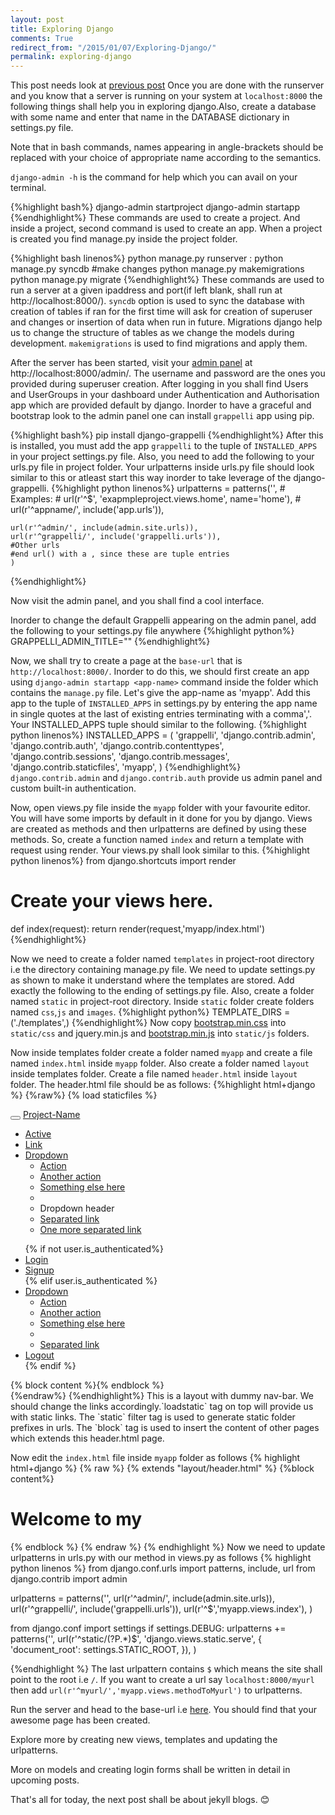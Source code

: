 ```yaml
---
layout: post
title: Exploring Django
comments: True
redirect_from: "/2015/01/07/Exploring-Django/"
permalink: exploring-django
---
```


This post needs look at [previous post](http://kranthi.gearsystems.org/setting-up-django)
Once you are done with the runserver and you know that a server is running on your system at `localhost:8000` the following things shall help you in exploring django.Also, create a database with some name and enter that name in the DATABASE dictionary in settings.py file.

Note that in bash commands, names appearing in angle-brackets should be replaced with your choice of appropriate name according to the semantics.

`django-admin -h` is the command for help which you can avail on your terminal.

{%highlight bash%}
django-admin startproject <project-name>
django-admin startapp <app-name>
{%endhighlight%}
These commands are used to create a project. And inside a project, second command is used to create an app.
When a project is created you find manage.py inside the project folder.

{%highlight bash linenos%}
python manage.py runserver <ip-address>:<port>
python manage.py syncdb
#make changes
python manage.py makemigrations
python manage.py migrate
{%endhighlight%}
These commands are used to run a server at a given ipaddress and port(if left blank, shall run at http://localhost:8000/). `syncdb` option is used to sync the database with creation of tables if ran for the first time will ask for creation of superuser and changes or insertion of data when run in future. Migrations django help us to change the structure of tables as we change the models during development. `makemigrations` is used to find migrations and apply them.

After the server has been started, visit your [admin panel](http://localhost:8000/admin/) at http://localhost:8000/admin/. The username and password are the ones you provided during superuser creation. After logging in you shall find Users and UserGroups in your dashboard under Authentication and Authorisation app which are provided default by django. Inorder to have a graceful and bootstrap look to the admin panel one can install `grappelli` app using pip. 

{%highlight bash%}
pip install django-grappelli
{%endhighlight%}
After this is installed, you must add the app `grappelli` to the tuple of `INSTALLED_APPS` in your project settings.py file. Also, you need to add the following to your urls.py file in project folder.
Your urlpatterns inside urls.py file should look similar to this or atleast start this way inorder to take leverage of the django-grappelli.
{%highlight python linenos%}
urlpatterns = patterns('',
    # Examples:
    # url(r'^$', 'exapmpleproject.views.home', name='home'),
    # url(r'^appname/', include('app.urls')),

    url(r'^admin/', include(admin.site.urls)),
    url(r'^grappelli/', include('grappelli.urls')),
    #Other urls
    #end url() with a , since these are tuple entries
    )
{%endhighlight%}

Now visit the admin panel, and you shall find a cool interface.

Inorder to change the default Grappelli appearing on the admin panel, add the following to your settings.py file anywhere
{%highlight python%}
GRAPPELLI_ADMIN_TITLE="<project-name>"
{%endhighlight%}

Now, we shall try to create a page at the `base-url` that is `http://localhost:8000/`. Inorder to do this, we should first create an app using `django-admin startapp <app-name>` command inside the folder which contains the `manage.py` file. Let's give the app-name as 'myapp'. Add this app to the tuple of `INSTALLED_APPS` in settings.py by entering the app name in single quotes at the last of existing entries terminating with a comma','. Your INSTALLED_APPS tuple should similar to the following.
{%highlight python linenos%}
INSTALLED_APPS = (
    'grappelli',
    'django.contrib.admin',
    'django.contrib.auth',
    'django.contrib.contenttypes',
    'django.contrib.sessions',
    'django.contrib.messages',
    'django.contrib.staticfiles',
    'myapp',
)
{%endhighlight%} 
`django.contrib.admin` and `django.contrib.auth` provide us admin panel and custom built-in authentication.

Now, open views.py file inside the `myapp` folder with your favourite editor. You will have some imports by default in it done for you by django. Views are created as methods and then urlpatterns are defined by using these methods. So, create a function named `index` and return a template with request using render. Your views.py shall look similar to this.
{%highlight python linenos%}
from django.shortcuts import render
# Create your views here.
def index(request):
	return render(request,'myapp/index.html')
{%endhighlight%}

Now we need to create a folder named `templates` in project-root directory i.e the directory containing manage.py file. We need to update settings.py as shown to make it understand where the templates are stored. Add exactly the following to the ending of settings.py file. Also, create a folder named `static` in project-root directory. Inside `static` folder create folders named `css`,`js` and `images`.
{%highlight python%}
TEMPLATE_DIRS = ('./templates',)
{%endhighlight%}
Now copy [bootstrap.min.css](http://maxcdn.bootstrapcdn.com/bootstrap/3.3.1/css/bootstrap.min.css) into `static/css` and jquery.min.js and [bootstrap.min.js](http://maxcdn.bootstrapcdn.com/bootstrap/3.3.1/js/bootstrap.min.js) into `static/js` folders.

Now inside templates folder create a folder named `myapp` and create a file named `index.html` inside `myapp` folder. Also create a folder named `layout` inside templates folder. Create a file named `header.html` inside `layout` folder. The header.html file should be as follows:
{%highlight html+django %}
{%raw%}
{% load staticfiles %}
<!DOCTYPE html>
<html lang="en">
<head>
	<title> {{title}}</title>
	<link rel="stylesheet" type="text/css" href="{% static "css/bootstrap.min.css" %}">
	<script type="text/javascript" src="{% static "js/jquery.min.js" %}"></script>
	<script type="text/javascript" src="{% static "js/bootstrap.min.js" %}"></script>
</head>
<body>
<div class="navbar navbar-default">
  <div class="navbar-header">
    <button type="button" class="navbar-toggle" data-toggle="collapse" data-target=".navbar-responsive-collapse">
      <span class="icon-bar"></span>
      <span class="icon-bar"></span>
      <span class="icon-bar"></span>
    </button>
    <a class="navbar-brand" href="#">Project-Name</a>
  </div>
  <div class="navbar-collapse collapse navbar-responsive-collapse">
    <ul class="nav navbar-nav">
      <li class="active"><a href="#">Active</a></li>
      <li><a href="#">Link</a></li>
      <li class="dropdown">
        <a href="#" class="dropdown-toggle" data-toggle="dropdown">Dropdown <b class="caret"></b></a>
        <ul class="dropdown-menu">
          <li><a href="#">Action</a></li>
          <li><a href="#">Another action</a></li>
          <li><a href="#">Something else here</a></li>
          <li class="divider"></li>
          <li class="dropdown-header">Dropdown header</li>
          <li><a href="#">Separated link</a></li>
          <li><a href="#">One more separated link</a></li>
        </ul>
      </li>
    </ul>
    <ul class="nav navbar-nav navbar-right">
      {% if not user.is_authenticated%}
      <li><a href="/login">Login</a></li>
      <li><a href="/signup">Signup</a></li>
      {% elif user.is_authenticated %}
      <li class="dropdown">
        <a href="#" class="dropdown-toggle" data-toggle="dropdown">Dropdown <b class="caret"></b></a>
        <ul class="dropdown-menu">
          <li><a href="#">Action</a></li>
          <li><a href="#">Another action</a></li>
          <li><a href="#">Something else here</a></li>
          <li class="divider"></li>
          <li><a href="#">Separated link</a></li>
        </ul>
      </li>
      <li><a href="/logout">Logout</a></li>
      {% endif %}
    </ul>
  </div>
</div>
<div class="content-block">
{% block content %}{% endblock %}
</div>
</body>
</html>
{%endraw%}
{%endhighlight%}
This is a layout with dummy nav-bar. We should change the links accordingly.`loadstatic` tag on top will provide us with static links. The `static` filter tag is used to generate static folder prefixes in urls.
The `block` tag is used to insert the content of other pages which extends this header.html page.

Now edit the `index.html` file inside `myapp` folder as follows
{% highlight html+django %}
{% raw %}
{% extends "layout/header.html" %}
{%block content%}
<div class="container">
	<div class="jumbotron">
		<h1>Welcome to my <Project-Name></h1>
	</div>
</div>
{% endblock %}
{% endraw %}
{% endhighlight %}
Now we need to update urlpatterns in urls.py with our method in views.py as follows
{% highlight python linenos %}
from django.conf.urls import patterns, include, url
from django.contrib import admin

urlpatterns = patterns('',
    url(r'^admin/', include(admin.site.urls)),
    url(r'^grappelli/', include('grappelli.urls')),
    url(r'^$','myapp.views.index'),
)

from django.conf import settings
if settings.DEBUG:
    urlpatterns += patterns('',
        url(r'^static/(?P<path>.*)$', 'django.views.static.serve', {
            'document_root': settings.STATIC_ROOT,
        }),
)

{%endhighlight %}
The last urlpattern contains `$` which means the site shall point to the root i.e `/`. If you want to create a url say `localhost:8000/myurl` then add `url(r'^myurl/','myapp.views.methodToMyurl')` to urlpatterns.

Run the server and head to the base-url i.e [here](http://localhost:8000/). You should find that your awesome page has been created.

Explore more by creating new views, templates and updating the urlpatterns.

More on models and creating login forms shall be written in detail in upcoming posts.

That's all for today, the next post shall be about jekyll blogs. :blush: